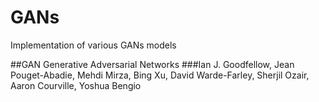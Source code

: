 # GANs
Implementation of various GANs models 

##GAN
Generative Adversarial Networks 
###Ian J. Goodfellow, Jean Pouget-Abadie, Mehdi Mirza, Bing Xu, David Warde-Farley, Sherjil Ozair, Aaron Courville, Yoshua Bengio
